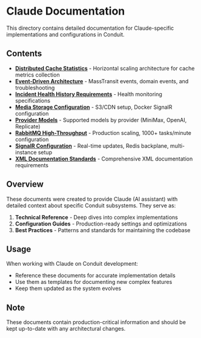 # Claude Documentation

This directory contains detailed documentation for Claude-specific implementations and configurations in Conduit.

## Contents

- **[Distributed Cache Statistics](./distributed-cache-statistics.md)** - Horizontal scaling architecture for cache metrics collection
- **[Event-Driven Architecture](./event-driven-architecture.md)** - MassTransit events, domain events, and troubleshooting
- **[Incident Health History Requirements](./incident-health-history-requirements.md)** - Health monitoring specifications
- **[Media Storage Configuration](./media-storage-configuration.md)** - S3/CDN setup, Docker SignalR configuration
- **[Provider Models](./provider-models.md)** - Supported models by provider (MiniMax, OpenAI, Replicate)
- **[RabbitMQ High-Throughput](./rabbitmq-high-throughput.md)** - Production scaling, 1000+ tasks/minute configuration
- **[SignalR Configuration](./signalr-configuration.md)** - Real-time updates, Redis backplane, multi-instance setup
- **[XML Documentation Standards](./xml-documentation-standards.md)** - Comprehensive XML documentation requirements

## Overview

These documents were created to provide Claude (AI assistant) with detailed context about specific Conduit subsystems. They serve as:

1. **Technical Reference** - Deep dives into complex implementations
2. **Configuration Guides** - Production-ready settings and optimizations
3. **Best Practices** - Patterns and standards for maintaining the codebase

## Usage

When working with Claude on Conduit development:
- Reference these documents for accurate implementation details
- Use them as templates for documenting new complex features
- Keep them updated as the system evolves

## Note

These documents contain production-critical information and should be kept up-to-date with any architectural changes.